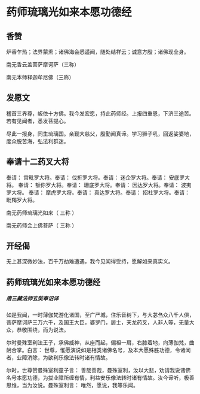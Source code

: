 # 药师琉璃光如来本愿功德经

## 香赞

炉香乍热；法界蒙熏；诸佛海会悉遥闻，随处结祥云；诚意方殷；诸佛现全身。

南无香云盖菩萨摩诃萨（三称）

南无本师释迦牟尼佛（三称）

## 发愿文

稽首三界尊，皈依十方佛。我今发宏愿，持此药师经。上报四重恩，下济三途苦。若有见闻者，悉发菩提心。

尽此一报身，同生琉璃国。亲觐大慈父，殷勤闻真谛。学习狮子吼，回返娑婆地，度众脱苦海，弘法利群迷。

## 奉请十二药叉大将

奉请： 宫毗罗大将。奉请： 伐折罗大将。奉请： 迷企罗大将。奉请： 安底罗大将。
奉请： 额你罗大将。奉请： 珊底罗大将。奉请： 因达罗大将。奉请： 波夷罗大将。
奉请： 摩虎罗大将。奉请： 真达罗大将。奉请： 招杜罗大将。奉请： 毗羯罗大将。 

南无药师琉璃光如来（ 三称 ）

南无药师会上佛菩萨（ 三称 ）

## 开经偈 

无上甚深微妙法，百千万劫难遭遇，我今见闻得受持，愿解如来真实义。

## 药师琉璃光如来本愿功德经

##### 唐三藏法师玄奘奉诏译

如是我闻，一时薄伽梵游化诸国，至广严城，住乐音树下，与大苾刍众八千人俱，菩萨摩诃萨三万六千，及国王大臣，婆罗门，居士，天龙药叉，人非人等，无量大众，恭敬围绕，而为说法。

尔时曼殊室利法王子，承佛威神，从座而起，偏袒一肩，右膝着地，向薄伽梵，曲躬合掌。白言： 世尊，惟愿演说如是相类诸佛名号，及本大愿殊胜功德，令诸闻者，业障消除，为欲利乐像法转时诸有情故。

尔时，世尊赞曼殊室利童子言： 善哉善哉，曼殊室利，汝以大悲，劝请我说诸佛名号本愿功德，为拔业障所缠有情，利益安乐像法转时诸有情故。汝今谛听，极善思维，当为汝说。曼殊室利言： 唯然，愿说，我等乐闻。



